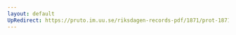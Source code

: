 ```yaml
---
layout: default
UpRedirect: https://pruto.im.uu.se/riksdagen-records-pdf/1871/prot-1871-urtima-fk--912/prot-1871-urtima-fk--912_001.pdf
---
```

